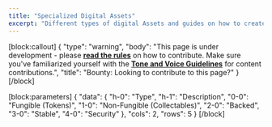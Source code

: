 ```yaml
---
title: "Specialized Digital Assets"
excerpt: "Different types of digital Assets and guides on how to create them on the Aion Network!"
---
```

[block:callout]
{
  "type": "warning",
  "body": "This page is under development - please **[read the rules](https://aion.network/bounty/content-creation-bounty/)** on how to contribute. Make sure you've familiarized yourself with the **[Tone and Voice Guidelines](https://docs.aion.network/page/voice-guidelines)** for content contributions.",
  "title": "Bounty: Looking to contribute to this page?"
}
[/block]

[block:parameters]
{
  "data": {
    "h-0": "Type",
    "h-1": "Description",
    "0-0": "Fungible (Tokens)",
    "1-0": "Non-Fungible (Collectables)",
    "2-0": "Backed",
    "3-0": "Stable",
    "4-0": "Security"
  },
  "cols": 2,
  "rows": 5
}
[/block]